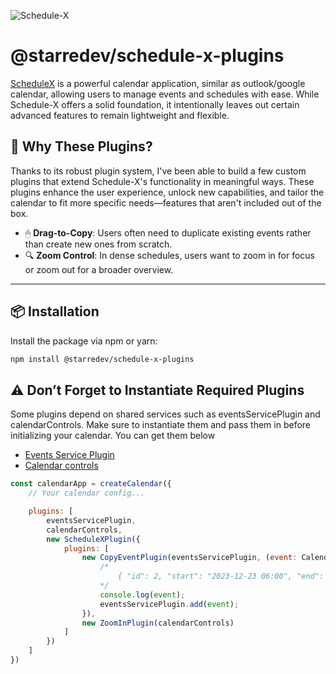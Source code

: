 ![Schedule-X](https://schedule-x.s3.eu-west-1.amazonaws.com/schedule-x-logo.png)

# @starredev/schedule-x-plugins

[ScheduleX](https://github.com/schedule-x) is a powerful calendar application, similar as outlook/google calendar, allowing users to manage events and schedules with ease. While Schedule-X offers a solid foundation, it intentionally leaves out certain advanced features to remain lightweight and flexible.

## 🚀 Why These Plugins?

Thanks to its robust plugin system, I've been able to build a few custom plugins that extend Schedule-X's functionality in meaningful ways. These plugins enhance the user experience, unlock new capabilities, and tailor the calendar to fit more specific needs—features that aren't included out of the box.

- 🖱 **Drag-to-Copy**: Users often need to duplicate existing events rather than create new ones from scratch.
- 🔍 **Zoom Control**: In dense schedules, users want to zoom in for focus or zoom out for a broader overview.

---

## 📦 Installation

Install the package via npm or yarn:

```bash
npm install @starredev/schedule-x-plugins
```

## ⚠️ Don’t Forget to Instantiate Required Plugins
Some plugins depend on shared services such as eventsServicePlugin and calendarControls. Make sure to instantiate them and pass them in before initializing your calendar. You can get them below

- [Events Service Plugin](https://schedule-x.dev/docs/calendar/plugins/events-service)
- [Calendar controls](https://schedule-x.dev/docs/calendar/plugins/calendar-controls)

```js
const calendarApp = createCalendar({
    // Your calendar config...

    plugins: [
        eventsServicePlugin,
        calendarControls,
        new ScheduleXPlugin({
            plugins: [
                new CopyEventPlugin(eventsServicePlugin, (event: CalendarEvent) => {
                    /* 
                        { "id": 2, "start": "2023-12-23 06:00", "end": "2023-12-23 07:00", "title": "Event 2" }
                    */
                    console.log(event);
                    eventsServicePlugin.add(event);
                }),
                new ZoomInPlugin(calendarControls)
            ]
        })
    ]
})
```

